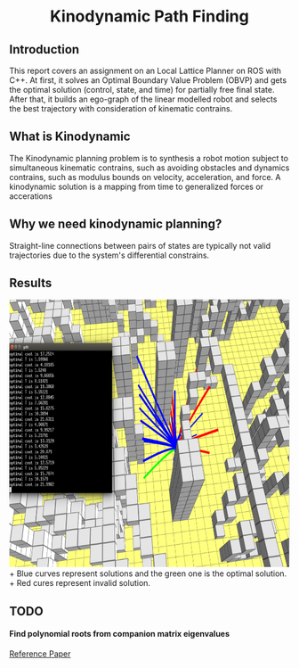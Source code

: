 # <center>Kinodynamic Path Finding</center>
## Introduction
This report covers an assignment on an Local Lattice Planner on ROS with C++. At first, it solves an Optimal Boundary Value Problem (OBVP) and gets the optimal solution (control, state, and time) for partially free final state. After that, it builds an ego-graph of the linear modelled robot and selects the best trajectory with consideration of kinematic contrains.
## What is Kinodynamic 
The Kinodynamic planning problem is to synthesis a robot motion subject to simultaneous kinematic contrains, such as avoiding obstacles and dynamics contrains, such as modulus bounds on velocity, acceleration, and force. A kinodynamic solution is a mapping from time to generalized forces or accerations

## Why we need kinodynamic planning?
Straight-line connections between pairs of states are typically not valid trajectories due to the system's differential constrains. 

## Results
<img src="img/Result.png" width="640" height="480" />
+ Blue curves represent solutions and the green one is the optimal solution.
+ Red cures represent invalid solution.

## TODO
#### Find polynomial roots from companion matrix eigenvalues
[Reference Paper](https://www.ams.org/journals/mcom/1995-64-210/S0025-5718-1995-1262279-2/S0025-5718-1995-1262279-2.pdf)
